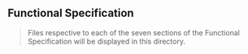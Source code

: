 ## Functional Specification 
> Files respective to each of the seven sections of the
  Functional Specification will be displayed in this directory.
